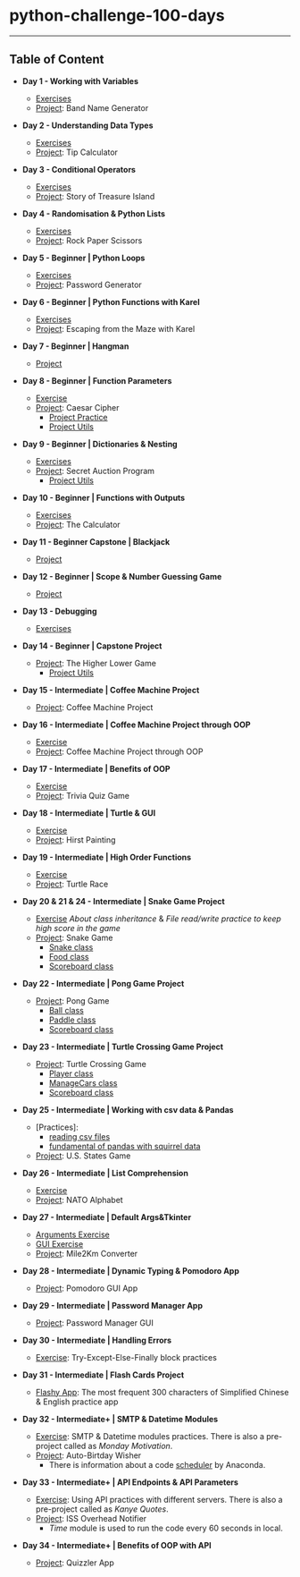 # python-challenge-100-days
---
## Table of Content
* **Day 1 - Working with Variables**
  * [Exercises](https://github.com/gamzekecibas/python-challenge-100-days/blob/main/day-001/day1-exercises.py)
  * [Project](https://github.com/gamzekecibas/python-challenge-100-days/blob/main/day-001/day1-project.py): Band Name Generator

* **Day 2 - Understanding Data Types**
  * [Exercises](https://github.com/gamzekecibas/python-challenge-100-days/blob/main/day-002/day2-exercises.py)
  * [Project](https://github.com/gamzekecibas/python-challenge-100-days/blob/main/day-002/day2-project.py): Tip Calculator  

* **Day 3 - Conditional Operators**
  * [Exercises](https://github.com/gamzekecibas/python-challenge-100-days/blob/main/day-003/day3-exercises.py)
  * [Project](https://github.com/gamzekecibas/python-challenge-100-days/blob/main/day-003/day3-project.py): Story of Treasure Island  

* **Day 4 - Randomisation & Python Lists**
  * [Exercises](https://github.com/gamzekecibas/python-challenge-100-days/blob/main/day-004/day4-exercises.py)
  * [Project](https://github.com/gamzekecibas/python-challenge-100-days/blob/main/day-004/day4-project.py): Rock Paper Scissors 

* **Day 5 - Beginner | Python Loops**
  * [Exercises](https://github.com/gamzekecibas/python-challenge-100-days/blob/main/day-005/day5-exercises.py)
  * [Project](https://github.com/gamzekecibas/python-challenge-100-days/blob/main/day-005/day5-project.py): Password Generator 

* **Day 6 - Beginner | Python Functions with Karel**
  * [Exercises](https://github.com/gamzekecibas/python-challenge-100-days/blob/main/day-006/day6-exercises.py)
  * [Project](https://github.com/gamzekecibas/python-challenge-100-days/blob/main/day-006/day6-project.py): Escaping from the Maze with Karel 

* **Day 7 - Beginner | Hangman**
  * [Project](https://github.com/gamzekecibas/python-challenge-100-days/tree/main/day-007)

* **Day 8 - Beginner | Function Parameters**
  * [Exercise](https://github.com/gamzekecibas/python-challenge-100-days/blob/main/day-008/day8-exercises.py)
  * [Project](https://github.com/gamzekecibas/python-challenge-100-days/blob/main/day-008/day8-project.py): Caesar Cipher
    - [Project Practice](https://github.com/gamzekecibas/python-challenge-100-days/blob/main/day-008/day8-project-practice.py)
    - [Project Utils](https://github.com/gamzekecibas/python-challenge-100-days/blob/main/day-008/day8ProjectUtils.py)

* **Day 9 - Beginner | Dictionaries & Nesting**
  * [Exercises](https://github.com/gamzekecibas/python-challenge-100-days/blob/main/day-009/day9-exercises.py)
  * [Project](https://github.com/gamzekecibas/python-challenge-100-days/blob/main/day-009/day9-project.py): Secret Auction Program
    - [Project Utils](https://github.com/gamzekecibas/python-challenge-100-days/blob/main/day-009/day9Utils.py) 

* **Day 10 - Beginner | Functions with Outputs**
  * [Exercises](https://github.com/gamzekecibas/python-challenge-100-days/blob/main/day-010/day10-exercises.py)
  * [Project](https://github.com/gamzekecibas/python-challenge-100-days/blob/main/day-010/day10-project.py): The Calculator 

* **Day 11 - Beginner Capstone | Blackjack**
  * [Project](https://github.com/gamzekecibas/python-challenge-100-days/blob/main/day-011/main.py)

* **Day 12 - Beginner | Scope & Number Guessing Game**
  * [Project](https://github.com/gamzekecibas/python-challenge-100-days/blob/main/day-012/main.py)

* **Day 13 - Debugging**
  * [Exercises](https://github.com/gamzekecibas/python-challenge-100-days/blob/main/day-013/main.py)

* **Day 14 - Beginner | Capstone Project**
  * [Project](https://github.com/gamzekecibas/python-challenge-100-days/blob/main/day-014/main.py): The Higher Lower Game
    - [Project Utils](https://github.com/gamzekecibas/python-challenge-100-days/blob/main/day-014/day14Utils.py) 

* **Day 15 - Intermediate | Coffee Machine Project**
  * [Project](https://github.com/gamzekecibas/python-challenge-100-days/tree/main/day-015): Coffee Machine Project 

* **Day 16 - Intermediate | Coffee Machine Project through OOP**
  * [Exercise](https://github.com/gamzekecibas/python-challenge-100-days/blob/main/day-016/main.py)
  * [Project](https://github.com/gamzekecibas/python-challenge-100-days/tree/main/day-016/oop-coffee-machine-start): Coffee Machine Project through OOP 

* **Day 17 - Intermediate | Benefits of OOP**
  * [Exercise](https://github.com/gamzekecibas/python-challenge-100-days/blob/main/day-017/main.py)
  * [Project](https://github.com/gamzekecibas/python-challenge-100-days/tree/main/day-017/quiz-game-start): Trivia Quiz Game

* **Day 18 - Intermediate | Turtle & GUI**
  * [Exercise](https://github.com/gamzekecibas/python-challenge-100-days/blob/main/day-018/main.py)
  * [Project](https://github.com/gamzekecibas/python-challenge-100-days/tree/main/day-018/hirst-painting-start): Hirst Painting

* **Day 19 - Intermediate | High Order Functions**
  * [Exercise](https://github.com/gamzekecibas/python-challenge-100-days/blob/main/day-019/day019-practices.py)
  * [Project](https://github.com/gamzekecibas/python-challenge-100-days/blob/main/day-019/day019-project.py): Turtle Race
 
* **Day 20 & 21 & 24 - Intermediate | Snake Game Project**
  * [Exercise](https://github.com/gamzekecibas/python-challenge-100-days/blob/main/day-020-021-024/day021-practice.py)
    *About class inheritance* & *File read/write practice to keep high score in the game*
  * [Project](https://github.com/gamzekecibas/python-challenge-100-days/blob/main/day-020-021-024/main.py): Snake Game
    - [Snake class](https://github.com/gamzekecibas/python-challenge-100-days/blob/main/day-020-021-024/snake.py)
    - [Food class](https://github.com/gamzekecibas/python-challenge-100-days/blob/main/day-020-021-024/food.py)
    - [Scoreboard class](https://github.com/gamzekecibas/python-challenge-100-days/blob/main/day-020-021-024/scoreboard.py)

* **Day 22 - Intermediate | Pong Game Project**
  * [Project](https://github.com/gamzekecibas/python-challenge-100-days/blob/main/day-022/main.py): Pong Game
    - [Ball class](https://github.com/gamzekecibas/python-challenge-100-days/blob/main/day-022/ball.py)
    - [Paddle class](https://github.com/gamzekecibas/python-challenge-100-days/blob/main/day-022/paddle.py)
    - [Scoreboard class](https://github.com/gamzekecibas/python-challenge-100-days/blob/main/day-022/scoreboard.py)
   
* **Day 23 - Intermediate | Turtle Crossing Game Project**
  * [Project](https://github.com/gamzekecibas/python-challenge-100-days/blob/main/day-023/turtle-crossing-start/main.py): Turtle Crossing Game
    - [Player class](https://github.com/gamzekecibas/python-challenge-100-days/blob/main/day-023/turtle-crossing-start/player.py)
    - [ManageCars class](https://github.com/gamzekecibas/python-challenge-100-days/blob/main/day-023/turtle-crossing-start/car_manager.py)
    - [Scoreboard class](https://github.com/gamzekecibas/python-challenge-100-days/blob/main/day-023/turtle-crossing-start/scoreboard.py)

* **Day 25 - Intermediate | Working with csv data & Pandas**
  * [Practices]:
    - [reading csv files](https://github.com/gamzekecibas/python-challenge-100-days/blob/main/day-025/main.py)
    - [fundamental of pandas with squirrel data](https://github.com/gamzekecibas/python-challenge-100-days/blob/main/day-025/squirrel-analysis.py)
  * [Project](https://github.com/gamzekecibas/python-challenge-100-days/tree/main/day-025/us-states-game-start): U.S. States Game
 
* **Day 26 - Intermediate | List Comprehension**
  * [Exercise](https://github.com/gamzekecibas/python-challenge-100-days/blob/main/day-026/day026-exercises.py)
  * [Project](https://github.com/gamzekecibas/python-challenge-100-days/tree/main/day-026/NATO-alphabet-start): NATO Alphabet

* **Day 27 - Intermediate | Default Args&Tkinter**
  * [Arguments Exercise](https://github.com/gamzekecibas/python-challenge-100-days/blob/main/day-027/day-027-arguments.py)
  * [GUI Exercise](https://github.com/gamzekecibas/python-challenge-100-days/blob/main/day-027/day-027-tkinter.py)
  * [Project](https://github.com/gamzekecibas/python-challenge-100-days/blob/main/day-027/day-027-project.py): Mile2Km Converter

* **Day 28 - Intermediate | Dynamic Typing & Pomodoro App**
  * [Project](https://github.com/gamzekecibas/python-challenge-100-days/tree/main/day-028/pomodoro-start): Pomodoro GUI App

* **Day 29 - Intermediate | Password Manager App**
  * [Project](https://github.com/gamzekecibas/python-challenge-100-days/tree/main/day-029/password-manager-start): Password Manager GUI
    
* **Day 30 - Intermediate | Handling Errors**
  * [Exercise](https://github.com/gamzekecibas/python-challenge-100-days/blob/main/day-030/main.py): Try-Except-Else-Finally block practices
 
* **Day 31 - Intermediate | Flash Cards Project**
  * [Flashy App](https://github.com/gamzekecibas/python-challenge-100-days/tree/main/day-031/lang_project): The most frequent 300 characters of Simplified Chinese & English practice app
 
* **Day 32 - Intermediate+ | SMTP & Datetime Modules**
  * [Exercise](https://github.com/gamzekecibas/python-challenge-100-days/tree/main/day-032/Birthday%20Wisher%20(Day%2032)%20start): SMTP & Datetime modules practices. There is also a pre-project called as *Monday Motivation*.  
  * [Project](https://github.com/gamzekecibas/python-challenge-100-days/tree/main/day-032/birthday-wisher-extrahard-start): Auto-Birtday Wisher
    - There is information about a code [scheduler](https://www.pythonanywhere.com) by Anaconda.

* **Day 33 - Intermediate+ | API Endpoints & API Parameters**
  * [Exercise](https://github.com/gamzekecibas/python-challenge-100-days/tree/main/day-033): Using API practices with different servers. There is also a pre-project called as *Kanye Quotes*.  
  * [Project](https://github.com/gamzekecibas/python-challenge-100-days/tree/main/day-033/issoverhead-start): ISS Overhead Notifier
     - *Time* module is used to run the code every 60 seconds in local.
   
* **Day 34 - Intermediate+ | Benefits of OOP with API**
  * [Project](https://github.com/gamzekecibas/python-challenge-100-days/tree/main/day-034/quizzler-app-start): Quizzler App  
       
